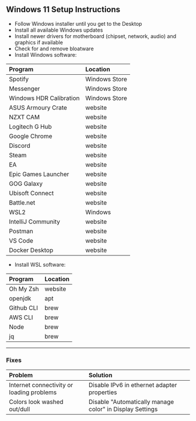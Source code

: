 ## Windows 11 Setup Instructions
- Follow Windows installer until you get to the Desktop
- Install all available Windows updates
- Install newer drivers for motherboard (chipset, network, audio) and graphics if available
- Check for and remove bloatware
- Install Windows software:

| Program                 | Location      |
| :---                    | :---          |
| Spotify                 | Windows Store |
| Messenger               | Windows Store |
| Windows HDR Calibration | Windows Store |
| ASUS Armoury Crate      | website       |
| NZXT CAM                | website       |
| Logitech G Hub          | website       |
| Google Chrome           | website       |
| Discord                 | website       |
| Steam                   | website       |
| EA                      | website       |
| Epic Games Launcher     | website       |
| GOG Galaxy              | website       |
| Ubisoft Connect         | website       |
| Battle.net              | website       |
| WSL2                    | Windows       |
| IntelliJ Community      | website       |
| Postman                 | website       |
| VS Code                 | website       |
| Docker Desktop          | website       |

- Install WSL software:

| Program    | Location |
| :---       | :---     |
| Oh My Zsh  | website  |
| openjdk    | apt      |
| Github CLI | brew     |
| AWS CLI    | brew     |
| Node       | brew     |
| jq         | brew     |

----

### Fixes
| Problem | Solution |
| :---    | :---     |
| Internet connectivity or loading problems | Disable IPv6 in ethernet adapter properties |
| Colors look washed out/dull | Disable "Automatically manage color" in Display Settings |
